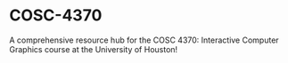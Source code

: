 # COSC-4370
A comprehensive resource hub for the COSC 4370: Interactive Computer Graphics course at the University of Houston!
